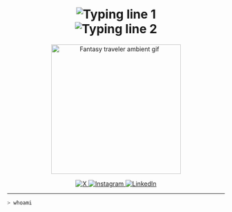 <h1 align="center" style="line-height: 1.2;">
  <img src="https://readme-typing-svg.demolab.com?font=Fira+Code&size=20&pause=1300&color=F77F00&center=true&vCenter=true&width=435&lines=I'm+0xlzrg" alt="Typing line 1" />
  <br/>
  <img src="https://readme-typing-svg.demolab.com?font=Fira+Code&size=22&pause=1200&color=F77F00&center=true&vCenter=true&width=435&lines=Computer+Engineering+Student" alt="Typing line 2" />
</h1>

<p align="center">
  <img src="https://images.app.goo.gl/Es5hc3B8FAmV3iBn8" width="300" alt="Fantasy traveler ambient gif" />
</p>

<p align="center">
  <a href="https://x.com/0xlzrg" target="_blank">
    <img src="https://img.icons8.com/ios-filled/40/ffffff/x.png" title="X" />
  </a>
  <a href="https://instagram.com/0xlzrg" target="_blank">
    <img src="https://img.icons8.com/ios-filled/40/E4405F/instagram-new--v1.png" title="Instagram" />
  </a>
  <a href="https://linkedin.com/in/0xlzrg" target="_blank">
    <img src="https://img.icons8.com/ios-filled/40/0077B5/linkedin.png" title="LinkedIn" />
  </a>
</p>


---

```bash
> whoami

